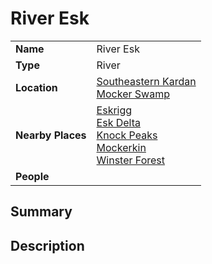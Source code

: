 # River Esk

|||
| --- | --- |
| **Name** | River Esk | place.4
| **Type** | River |
| **Location** | [Southeastern Kardan](../../regions/southeastern-kardan.md)<br>[Mocker Swamp](../swamps-deltas/mocker-swamp.md) |
| **Nearby Places** | [Eskrigg](../../settlements/cities/eskrigg.md)<br>[Esk Delta](../swamps-deltas/esk-delta.md)<br>[Knock Peaks](../mountains/knock-peaks.md)<br>[Mockerkin](../../settlements/towns/mockerkin.md)<br>[Winster Forest](../forests/winster-forest.md) |
| **People** | |

## Summary

## Description
